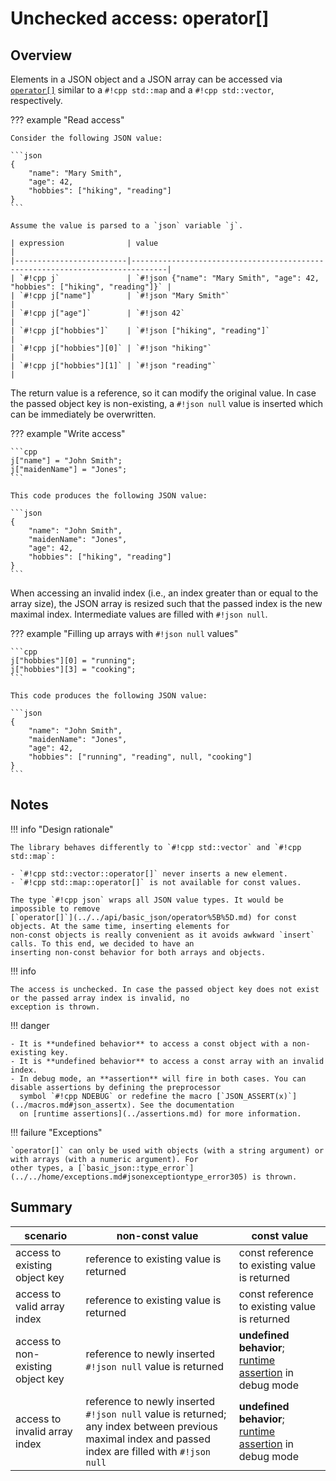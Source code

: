 # Unchecked access: operator[]

## Overview

Elements in a JSON object and a JSON array can be accessed via [`operator[]`](../../api/basic_json/operator%5B%5D.md)
similar to a `#!cpp std::map` and a `#!cpp std::vector`, respectively.

??? example "Read access"

    Consider the following JSON value:

    ```json
    {
        "name": "Mary Smith",
        "age": 42,
        "hobbies": ["hiking", "reading"]
    }
    ```

    Assume the value is parsed to a `json` variable `j`.

    | expression              | value                                                                        |
    |-------------------------|------------------------------------------------------------------------------|
    | `#!cpp j`               | `#!json {"name": "Mary Smith", "age": 42, "hobbies": ["hiking", "reading"]}` |
    | `#!cpp j["name"]`       | `#!json "Mary Smith"`                                                        |
    | `#!cpp j["age"]`        | `#!json 42`                                                                  |
    | `#!cpp j["hobbies"]`    | `#!json ["hiking", "reading"]`                                               |
    | `#!cpp j["hobbies"][0]` | `#!json "hiking"`                                                            |
    | `#!cpp j["hobbies"][1]` | `#!json "reading"`                                                           |

The return value is a reference, so it can modify the original value. In case the passed object key is non-existing, a
`#!json null` value is inserted which can be immediately be overwritten.

??? example "Write access"

    ```cpp
    j["name"] = "John Smith";
    j["maidenName"] = "Jones";
    ```

    This code produces the following JSON value:

    ```json
    {
        "name": "John Smith",
        "maidenName": "Jones",
        "age": 42,
        "hobbies": ["hiking", "reading"]
    }
    ```

When accessing an invalid index (i.e., an index greater than or equal to the array size), the JSON array is resized such
that the passed index is the new maximal index. Intermediate values are filled with `#!json null`.

??? example "Filling up arrays with `#!json null` values"

    ```cpp
    j["hobbies"][0] = "running";
    j["hobbies"][3] = "cooking";
    ```

    This code produces the following JSON value:

    ```json
    {
        "name": "John Smith",
        "maidenName": "Jones",
        "age": 42,
        "hobbies": ["running", "reading", null, "cooking"]
    }
    ```

## Notes

!!! info "Design rationale"

    The library behaves differently to `#!cpp std::vector` and `#!cpp std::map`:

    - `#!cpp std::vector::operator[]` never inserts a new element.
    - `#!cpp std::map::operator[]` is not available for const values.

    The type `#!cpp json` wraps all JSON value types. It would be impossible to remove
    [`operator[]`](../../api/basic_json/operator%5B%5D.md) for const objects. At the same time, inserting elements for
    non-const objects is really convenient as it avoids awkward `insert` calls. To this end, we decided to have an
    inserting non-const behavior for both arrays and objects.

!!! info

    The access is unchecked. In case the passed object key does not exist or the passed array index is invalid, no
    exception is thrown.

!!! danger

    - It is **undefined behavior** to access a const object with a non-existing key.
    - It is **undefined behavior** to access a const array with an invalid index.
    - In debug mode, an **assertion** will fire in both cases. You can disable assertions by defining the preprocessor
      symbol `#!cpp NDEBUG` or redefine the macro [`JSON_ASSERT(x)`](../macros.md#json_assertx). See the documentation
      on [runtime assertions](../assertions.md) for more information.

!!! failure "Exceptions"

    `operator[]` can only be used with objects (with a string argument) or with arrays (with a numeric argument). For
    other types, a [`basic_json::type_error`](../../home/exceptions.md#jsonexceptiontype_error305) is thrown.

## Summary

| scenario                          | non-const value                                                                                                                                      | const value                                                                 |
|-----------------------------------|------------------------------------------------------------------------------------------------------------------------------------------------------|-----------------------------------------------------------------------------|
| access to existing object key     | reference to existing value is returned                                                                                                              | const reference to existing value is returned                               |
| access to valid array index       | reference to existing value is returned                                                                                                              | const reference to existing value is returned                               |
| access to non-existing object key | reference to newly inserted `#!json null` value is returned                                                                                          | **undefined behavior**; [runtime assertion](../assertions.md) in debug mode |
| access to invalid array index     | reference to newly inserted `#!json null` value is returned; any index between previous maximal index and passed index are filled with `#!json null` | **undefined behavior**; [runtime assertion](../assertions.md) in debug mode |
